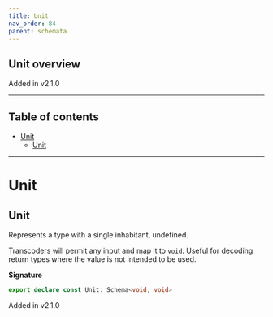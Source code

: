 ```yaml
---
title: Unit
nav_order: 84
parent: schemata
---
```


## Unit overview

Added in v2.1.0

---

<h2 class="text-delta">Table of contents</h2>

- [Unit](#unit)
  - [Unit](#unit-1)

---

# Unit

## Unit

Represents a type with a single inhabitant, undefined.

Transcoders will permit any input and map it to `void`. Useful for decoding return
types where the value is not intended to be used.

**Signature**

```ts
export declare const Unit: Schema<void, void>
```

Added in v2.1.0
